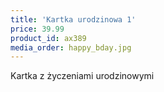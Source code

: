 ```yaml
---
title: 'Kartka urodzinowa 1'
price: 39.99
product_id: ax389
media_order: happy_bday.jpg
---
```


Kartka z życzeniami urodzinowymi
